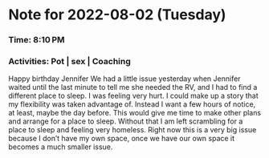 # Note for 2022-08-02 (Tuesday)
### Time: 8:10 PM
### Activities: Pot | sex | Coaching 

Happy birthday Jennifer    We had a little issue yesterday when Jennifer waited until the last minute to tell me she needed the RV, and I had to find a different place to sleep. I was feeling very hurt. I could make up a story that my flexibility was taken advantage of. Instead I want a few hours of notice, at least, maybe the day before. This would give me time to make other plans and arrange for a place to sleep. Without that I am left scrambling for a place to sleep and feeling very homeless. Right now this is a very big issue because I don’t have my own space, once we have our own space it becomes a much smaller issue.
